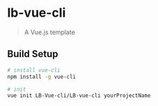 # lb-vue-cli

> A Vue.js template

## Build Setup

``` bash
# install vue-cli
npm install -g vue-cli

# init 
vue init LB-Vue-cli/LB-vue-cli yourProjectName
